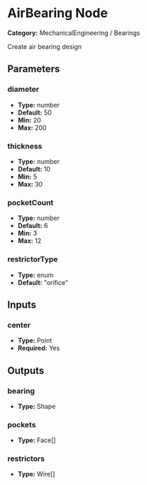 
# AirBearing Node

**Category:** MechanicalEngineering / Bearings

Create air bearing design

## Parameters


### diameter
- **Type:** number
- **Default:** 50
- **Min:** 20
- **Max:** 200



### thickness
- **Type:** number
- **Default:** 10
- **Min:** 5
- **Max:** 30



### pocketCount
- **Type:** number
- **Default:** 6
- **Min:** 3
- **Max:** 12



### restrictorType
- **Type:** enum
- **Default:** "orifice"





## Inputs


### center
- **Type:** Point
- **Required:** Yes



## Outputs


### bearing
- **Type:** Shape



### pockets
- **Type:** Face[]



### restrictors
- **Type:** Wire[]





